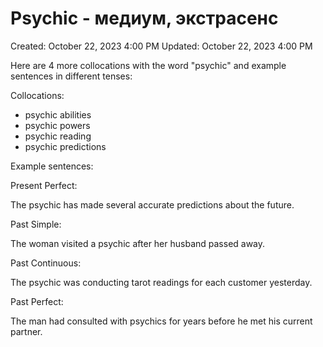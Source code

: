 # Psychic - медиум, экстрасенс

Created: October 22, 2023 4:00 PM
Updated: October 22, 2023 4:00 PM

Here are 4 more collocations with the word "psychic" and example sentences in different tenses:

Collocations:

- psychic abilities
- psychic powers
- psychic reading
- psychic predictions

Example sentences:

Present Perfect:

The psychic has made several accurate predictions about the future.

Past Simple:

The woman visited a psychic after her husband passed away.

Past Continuous:

The psychic was conducting tarot readings for each customer yesterday.

Past Perfect:

The man had consulted with psychics for years before he met his current partner.
